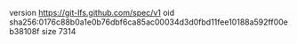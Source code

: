 version https://git-lfs.github.com/spec/v1
oid sha256:0176c88b0a1e0b76dbf6ca85ac00034d3d0fbd11fee10188a592ff00eb38108f
size 7314
